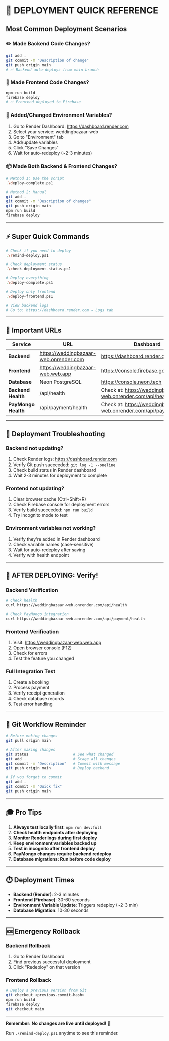 # 🎯 DEPLOYMENT QUICK REFERENCE

## Most Common Deployment Scenarios

### ✏️ Made Backend Code Changes?
```bash
git add .
git commit -m "Description of change"
git push origin main
# ✅ Backend auto-deploys from main branch
```

### 🎨 Made Frontend Code Changes?
```bash
npm run build
firebase deploy
# ✅ Frontend deployed to Firebase
```

### 🔧 Added/Changed Environment Variables?
1. Go to Render Dashboard: https://dashboard.render.com
2. Select your service: weddingbazaar-web
3. Go to "Environment" tab
4. Add/update variables
5. Click "Save Changes"
6. Wait for auto-redeploy (~2-3 minutes)

### 📦 Made Both Backend & Frontend Changes?
```bash
# Method 1: Use the script
.\deploy-complete.ps1

# Method 2: Manual
git add .
git commit -m "Description of changes"
git push origin main
npm run build
firebase deploy
```

---

## ⚡ Super Quick Commands

```bash
# Check if you need to deploy
.\remind-deploy.ps1

# Check deployment status
.\check-deployment-status.ps1

# Deploy everything
.\deploy-complete.ps1

# Deploy only frontend
.\deploy-frontend.ps1

# View backend logs
# Go to: https://dashboard.render.com → Logs tab
```

---

## 🔗 Important URLs

| Service | URL | Dashboard |
|---------|-----|-----------|
| **Backend** | https://weddingbazaar-web.onrender.com | https://dashboard.render.com |
| **Frontend** | https://weddingbazaar-web.web.app | https://console.firebase.google.com |
| **Database** | Neon PostgreSQL | https://console.neon.tech |
| **Backend Health** | /api/health | Check at: https://weddingbazaar-web.onrender.com/api/health |
| **PayMongo Health** | /api/payment/health | Check at: https://weddingbazaar-web.onrender.com/api/payment/health |

---

## 🚨 Deployment Troubleshooting

### Backend not updating?
1. Check Render logs: https://dashboard.render.com
2. Verify Git push succeeded: `git log -1 --oneline`
3. Check build status in Render dashboard
4. Wait 2-3 minutes for deployment to complete

### Frontend not updating?
1. Clear browser cache (Ctrl+Shift+R)
2. Check Firebase console for deployment errors
3. Verify build succeeded: `npm run build`
4. Try incognito mode to test

### Environment variables not working?
1. Verify they're added in Render dashboard
2. Check variable names (case-sensitive)
3. Wait for auto-redeploy after saving
4. Verify with health endpoint

---

## 📱 AFTER DEPLOYING: Verify!

### Backend Verification
```bash
# Check health
curl https://weddingbazaar-web.onrender.com/api/health

# Check PayMongo integration
curl https://weddingbazaar-web.onrender.com/api/payment/health
```

### Frontend Verification
1. Visit: https://weddingbazaar-web.web.app
2. Open browser console (F12)
3. Check for errors
4. Test the feature you changed

### Full Integration Test
1. Create a booking
2. Process payment
3. Verify receipt generation
4. Check database records
5. Test error handling

---

## 💾 Git Workflow Reminder

```bash
# Before making changes
git pull origin main

# After making changes
git status                    # See what changed
git add .                     # Stage all changes
git commit -m "Description"   # Commit with message
git push origin main          # Deploy backend

# If you forgot to commit
git add .
git commit -m "Quick fix"
git push origin main
```

---

## 🎓 Pro Tips

1. **Always test locally first**: `npm run dev:full`
2. **Check health endpoints after deploying**
3. **Monitor Render logs during first deploy**
4. **Keep environment variables backed up**
5. **Test in incognito after frontend deploy**
6. **PayMongo changes require backend redeploy**
7. **Database migrations: Run before code deploy**

---

## ⏱️ Deployment Times

- **Backend (Render)**: 2-3 minutes
- **Frontend (Firebase)**: 30-60 seconds
- **Environment Variable Update**: Triggers redeploy (~2-3 min)
- **Database Migration**: 10-30 seconds

---

## 🆘 Emergency Rollback

### Backend Rollback
1. Go to Render Dashboard
2. Find previous successful deployment
3. Click "Redeploy" on that version

### Frontend Rollback
```bash
# Deploy a previous version from Git
git checkout <previous-commit-hash>
npm run build
firebase deploy
git checkout main
```

---

**Remember: No changes are live until deployed! 🚀**

Run `.\remind-deploy.ps1` anytime to see this reminder.

